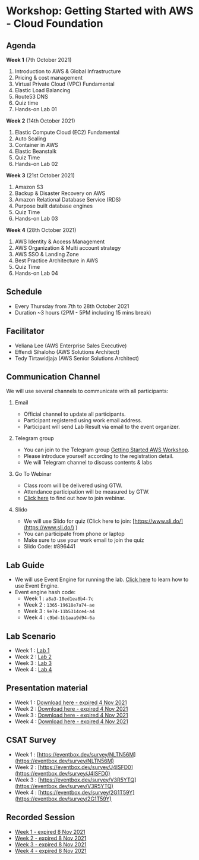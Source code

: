 # Workshop: Getting Started with AWS - Cloud Foundation

## Agenda

**Week 1** (7th October 2021)

1. Introduction to AWS & Global Infrastructure
2. Pricing & cost management
3. Virtual Private Cloud (VPC) Fundamental 
4. Elastic Load Balancing
5. Route53 DNS
6. Quiz time
7. Hands-on Lab 01

**Week 2** (14th October 2021)

1. Elastic Compute Cloud (EC2) Fundamental
2. Auto Scaling
3. Container in AWS
4. Elastic Beanstalk
5. Quiz Time
6. Hands-on Lab 02

**Week 3** (21st October 2021)

1. Amazon S3
2. Backup & Disaster Recovery on AWS
3. Amazon Relational Database Service (RDS) 
4. Purpose built database engines
5. Quiz Time
6. Hands-on Lab 03

**Week 4** (28th October 2021)

1. AWS Identity & Access Management
2. AWS Organization & Multi account strategy
3. AWS SSO & Landing Zone
4. Best Practice Architecture in AWS
5. Quiz Time
6. Hands-on Lab 04

## Schedule

* Every Thursday from 7th to 28th October 2021
* Duration ~3 hours (2PM - 5PM including 15 mins break)

## Facilitator

* Veliana Lee (AWS Enterprise Sales Executive)
* Effendi Sihaloho (AWS Solutions Architect)
* Tedy Tirtawidjaja (AWS Senior Solutions Architect)

## Communication Channel

We will use several channels to communicate with all participants:

1. Email
	- Official channel to update all participants.
	- Participant registered using work email address.
    - Participant will send Lab Result via email to the event organizer.

2. Telegram group 
	- You can join to the Telegram group [Getting Started AWS Workshop]( https://t.me/joinchat/eswPWmqbObQ4N2Fl). 
    - Please introduce yourself according to the registration detail.
	- We will Telegram channel to discuss contents & labs 
        
3. Go To Webinar 
	- Class room will be delivered using GTW.
	- Attendance participation will be measured by GTW.
    - [Click here](https://support.goto.com/webinar/att-user-guide) to find out how to join webinar.

4. Slido
	- We will use Slido for quiz (Click here to join: [https://www.sli.do/](https://www.sli.do/) )
	- You can participate from phone or laptop
	- Make sure to use your work email to join the quiz
    - Slido Code: #896441 


## Lab Guide
- We will use Event Engine for running the lab. [Click here](labguide.md) to learn how to use Event Engine.
- Event engine hash code:
    - Week 1 : `a8a3-18ed1ea8b4-7c`
    - Week 2 : `1365-19618e7a74-ae`
    - Week 3 : `9e74-11b5314ce4-a4`
    - Week 4 : `c9bd-1b1aaa9d94-6a`

## Lab Scenario

- Week 1 : [Lab 1](lab1.md)
- Week 2 : [Lab 2](lab2.md)
- Week 3 : [Lab 3](lab3.md)
- Week 4 : [Lab 4](lab4.md)

## Presentation material

- Week 1 : [Download here - expired 4 Nov 2021](https://tirtawid-contents-private.s3.ap-southeast-1.amazonaws.com/GettingStartedWebinar2021/AWS-Cloud-Foundation-Workshop-Week1_v5.pdf?X-Amz-Algorithm=AWS4-HMAC-SHA256&X-Amz-Credential=AKIAWS5CN2TAZ474XALD%2F20211029%2Fap-southeast-1%2Fs3%2Faws4_request&X-Amz-Date=20211029T002213Z&X-Amz-Expires=604800&X-Amz-SignedHeaders=host&X-Amz-Signature=79d9f040db586743108f9cfc82e4e88a426492700c78da69fd6abbffc6bdaf72)
- Week 2 : [Download here - expired 4 Nov 2021](https://tirtawid-contents-private.s3.ap-southeast-1.amazonaws.com/GettingStartedWebinar2021/AWS-Cloud-Foundation-Workshop-Week2-v2.pdf?X-Amz-Algorithm=AWS4-HMAC-SHA256&X-Amz-Credential=AKIAWS5CN2TAZ474XALD%2F20211029%2Fap-southeast-1%2Fs3%2Faws4_request&X-Amz-Date=20211029T002213Z&X-Amz-Expires=604800&X-Amz-SignedHeaders=host&X-Amz-Signature=0d075d6d2e0df226c230410a0a86c4aed047eacf9d12d2e03dae24aff3a7b2c8)
- Week 3 : [Download here - expired 4 Nov 2021](https://tirtawid-contents-private.s3.ap-southeast-1.amazonaws.com/GettingStartedWebinar2021/AWS-Cloud-Foundation-Workshop-Week3-v3.pdf?X-Amz-Algorithm=AWS4-HMAC-SHA256&X-Amz-Credential=AKIAWS5CN2TAZ474XALD%2F20211029%2Fap-southeast-1%2Fs3%2Faws4_request&X-Amz-Date=20211029T002214Z&X-Amz-Expires=604800&X-Amz-SignedHeaders=host&X-Amz-Signature=df0b3bb508c9af399059928f63eed666d69d215a79a031feac170c17ac9751c5)
- Week 4 : [Download here - expired 4 Nov 2021](https://tirtawid-contents-private.s3.ap-southeast-1.amazonaws.com/GettingStartedWebinar2021/AWS-Cloud-Foundation-Workshop-Week4-v4a.pdf?X-Amz-Algorithm=AWS4-HMAC-SHA256&X-Amz-Credential=AKIAWS5CN2TAZ474XALD%2F20211029%2Fap-southeast-1%2Fs3%2Faws4_request&X-Amz-Date=20211029T002214Z&X-Amz-Expires=604800&X-Amz-SignedHeaders=host&X-Amz-Signature=672647d73c2ab22f9a41e9931853c52b3f099f230fd6d0778b27a0907e71f34a)

## CSAT Survey

- Week 1 : [https://eventbox.dev/survey/NLTN56M](https://eventbox.dev/survey/NLTN56M) 
- Week 2 : [https://eventbox.dev/survey/J4ISFD0](https://eventbox.dev/survey/J4ISFD0)
- Week 3 : [https://eventbox.dev/survey/V3R5YTQ](https://eventbox.dev/survey/V3R5YTQ)
- Week 4 : [https://eventbox.dev/survey/2G1T59Y](https://eventbox.dev/survey/2G1T59Y)



## Recorded Session

- [Week 1 - expired 8 Nov 2021](https://bit.ly/3mx7FY0)
- [Week 2 - expired 8 Nov 2021](https://bit.ly/3pUdVLC)
- [Week 3 - expired 8 Nov 2021](https://bit.ly/3nSPbku)
- [Week 4 - expired 8 Nov 2021](https://bit.ly/3nQrucx)